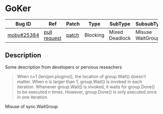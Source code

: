 
# GoKer

| Bug ID|  Ref | Patch | Type | SubType | SubsubType |
| ----  | ---- | ----  | ---- | ---- | ---- |
|[moby#25384]|[pull request]|[patch]| Blocking | Mixed Deadlock | Misuse WaitGroup |

[moby#25384]:(moby25384_test.go)
[patch]:https://github.com/moby/moby/pull/25384/files
[pull request]:https://github.com/moby/moby/pull/25384
 
## Description

Some description from developers or pervious reseachers

> When n=1 (len(pm.plugins)), the location of group.Wait() doesn’t matter.
  When n is larger than 1, group.Wait() is invoked in each iteration. Whenever
  group.Wait() is invoked, it waits for group.Done() to be executed n times.
  However, group.Done() is only executed once in one iteration.

Misuse of sync.WaitGroup

